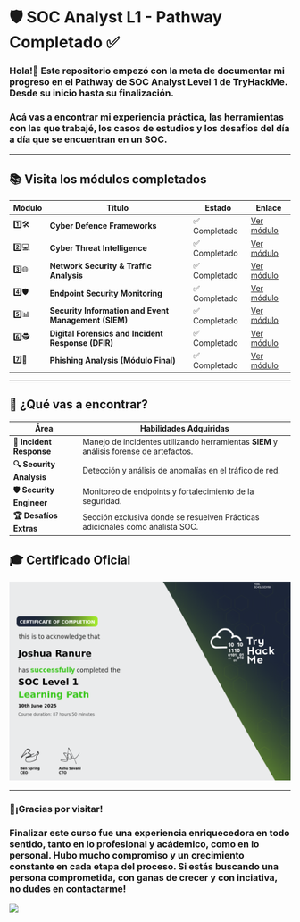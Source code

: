 # 🛡️ SOC Analyst L1 - Pathway Completado ✅

### Hola!👋 Este repositorio empezó con la meta de documentar mi progreso en el Pathway de SOC Analyst Level 1 de TryHackMe. Desde su inicio hasta su finalización.  
### Acá vas a encontrar mi experiencia práctica, las herramientas con las que trabajé, los casos de estudios y los desafíos del día a día que se encuentran en un SOC.
----
## 📚 Visita los módulos completados

| Módulo | Título                                               | Estado     | Enlace                                                                 |
|----------|------------------------------------------------------|------------|------------------------------------------------------------------------|
| 1️⃣🛠️       | **Cyber Defence Frameworks**                        | ✅ Completado | [Ver módulo](https://github.com/JoshKxng/SOC-Analyst-TryHackMe/tree/main/Modulo%201%20-%20Fundamentos%20de%20Ciberseguridad)         |
| 2️⃣💻       | **Cyber Threat Intelligence**                            | ✅ Completado | [Ver módulo](https://github.com/JoshKxng/SOC-Analyst-TryHackMe/tree/main/Modulo%202%20-%20Networking)                                  |
| 3️⃣🌐      | **Network Security & Traffic Analysis**                 | ✅ Completado | [Ver módulo](https://github.com/JoshKxng/SOC-Analyst-TryHackMe/tree/main/Modulo%203%20-%20Network%20Security%20%26%20Traffic%20Analysis) |
| 4️⃣🛡️      | **Endpoint Security Monitoring**                        | ✅ Completado | [Ver módulo](https://github.com/JoshKxng/SOC-Analyst-TryHackMe/tree/main/Modulo%204%20-%20Endpoint%20Security%20Monitoring)            |
| 5️⃣📊       | **Security Information and Event Management (SIEM)**   | ✅ Completado | [Ver módulo](https://github.com/JoshKxng/SOC-Analyst-TryHackMe/tree/main/Modulo%205%20-%20Security%20Information%20and%20Event%20Management) |
| 6️⃣🕵️       | **Digital Forensics and Incident Response (DFIR)**     | ✅ Completado | [Ver módulo](https://github.com/JoshKxng/SOC-Analyst-TryHackMe/tree/main/Modulo%206%20-%20Digital%20Forensics%20and%20Incident%20Response)  |
| 7️⃣📧       | **Phishing Analysis (Módulo Final)**                             | ✅ Completado  | [Ver módulo](https://github.com/JoshKxng/SOC-Analyst-TryHackMe/tree/main/Modulo%207%20-%20Phishing%20Analysis)                                     |

---

## 👀 ¿Qué vas a encontrar?

| Área                   | Habilidades Adquiridas                                                                 |
|------------------------|----------------------------------------------------------------------------------------|
| **🚨 Incident Response** | Manejo de incidentes utilizando herramientas **SIEM** y análisis forense de artefactos.     |
| **🔍 Security Analysis** | Detección y análisis de anomalías en el tráfico de red.                                |
| **🛡️ Security Engineer** | Monitoreo de endpoints y fortalecimiento de la seguridad.                              |
| **🏆 Desafíos Extras** | Sección exclusiva donde se resuelven Prácticas adicionales como analista SOC.|

## 🎓 Certificado Oficial
![](https://github.com/JoshKxng/SOC-Analyst-TryHackMe/blob/main/imagenes/Certificate/Certificate.png)

---
### 💫¡Gracias por visitar!
### Finalizar este curso fue una experiencia enriquecedora en todo sentido, tanto en lo profesional y acádemico, como en lo personal. Hubo mucho compromiso y un crecimiento constante en cada etapa del proceso. Si estás buscando una persona comprometida, con ganas de crecer y con inciativa, no dudes en contactarme!
<a href="https://www.linkedin.com/in/joshua-tobias-ranure-682420236/" target="_blank">
  <img src="https://cdn.jsdelivr.net/gh/devicons/devicon/icons/linkedin/linkedin-original.svg" width="30"/>
</a>



